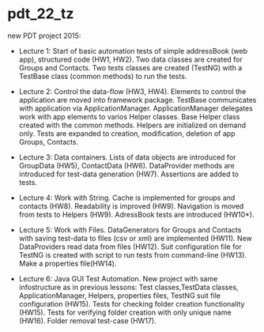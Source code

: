 # pdt_22_tz

new PDT project 2015:
 - Lecture 1: Start of basic automation tests of simple addressBook (web app), structured code (HW1, HW2).
   Two data classes are created for Groups and Contacts. 
   Two tests classes are created (TestNG) with a TestBase class (common methods) to run the tests.
 
 - Lecture 2: Control the data-flow (HW3, HW4).
   Elements to control the application are moved into framework package.
   TestBase communicates with application via ApplicationManager.
   ApplicationManager delegates work with app elements to varios Helper classes.
   Base Helper class created with the common methods.
   Helpers are initialized on demand only.
   Tests are expanded to creation, modification, deletion of app Groups, Contacts.

 - Lecture 3: Data containers.
   Lists of data objects are introduced for GroupData (HW5), ContactData (HW6).
   DataProvider methods are introduced for test-data generation (HW7).
   Assertions are added to tests.

 - Lecture 4: Work with String.
   Cache is implemented for groups and contacts (HW8).
   Readability is improved (HW9).
   Navigation is moved from tests to Helpers (HW9).
   AdressBook tests are introduced (HW10*).

 - Lecture 5: Work with Files.
   DataGenerators for Groups and Contacts with saving test-data to files (csv or xml) are implemented (HW11).
   New DataProviders read data from files (HW12).
   Suit configuration file for TestNG is created with script to run tests from command-line (HW13).
   Make a properties file(HW14).

 - Lecture 6: Java GUI Test Automation.
   New project with same infostructure as in previous lessons: Test classes,TestData classes, ApplicationManager, Helpers,       properties files, TestNG suit file configuration (HW15).
   Tests for checking folder creation functionality (HW15).
   Tests for verifying folder creation with only unique name (HW16).
   Folder removal test-case (HW17).
